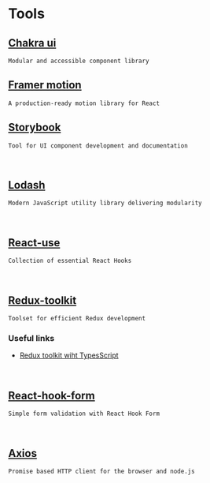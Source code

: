 # Tools

## [Chakra ui](https://next.chakra-ui.com/)

```
Modular and accessible component library
```

## [Framer motion](https://www.framer.com/motion/)

```
A production-ready motion library for React
```

## [Storybook](https://storybook.js.org/docs/react/get-started/introduction)

```
Tool for UI component development and documentation
```

<br/>

## [Lodash](https://lodash.com/)

```
Modern JavaScript utility library delivering modularity
```

<br/>

## [React-use](https://github.com/streamich/react-use)

```
Collection of essential React Hooks
```

<br/>

## [Redux-toolkit](https://redux-toolkit.js.org/)

```
Toolset for efficient Redux development
```

### Useful links

-   [Redux toolkit wiht TypesScript](https://www.mattbutton.com/redux-made-easy-with-redux-toolkit-and-typescript/)

<br/>

## [React-hook-form](https://react-hook-form.com/get-started#SchemaValidation)

```
Simple form validation with React Hook Form
```

<br/>

## [Axios](https://github.com/axios/axios)

```
Promise based HTTP client for the browser and node.js
```

<br/>

<!-- ## [Cypress](https://www.cypress.io/)

```
Integration / e2e / unit automation testing framework
```

### Useful links

-   [Cypress react testing](https://blog.sapegin.me/all/react-testing-4-cypress/)

-   [Cypress unit testing](https://dev.to/bahmutov/test-react-component-with-cypress-react-unit-test-example-4d99)

-   [Cypress best practies](https://docs.cypress.io/examples/examples/tutorials.html#Best-Practices)

### Projects examples

-   [Cypress realword app](https://github.com/cypress-io/cypress-realworld-app)

-   [Cypress with CI/CD](https://github.com/cypress-io/cypress-example-kitchensink) -->
